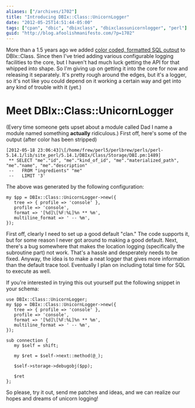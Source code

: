 ```yaml
---
aliases: ["/archives/1702"]
title: "Introducing DBIx::Class::UnicornLogger"
date: "2012-05-25T14:51:44-05:00"
tags: ["cpan", "dbic", "dbixclass", "dbixclassunicornlogger", "perl"]
guid: "http://blog.afoolishmanifesto.com/?p=1702"
---
```

More than a 1.5 years ago we added [color coded, formatted SQL output](/archives/1428) to DBIx::Class. Since then I've tried adding various configurable logging facilities to the core, but I haven't had much luck getting the API for that whipped into shape. So I'm giving up on getting it into the core for now and releasing it separately. It's pretty rough around the edges, but it's a logger, so it's not like you could depend on it working a certain way and get into any kind of trouble with it (yet.)

# Meet DBIx::Class::UnicornLogger

(Every time someone gets upset about a module called Dad I name a module named something **actually** ridiculous.) First off, here's some of the output (after color has been stripped)

    [2012-05-18 23:06:43]\[/home/frew/perl5/perlbrew/perls/perl-5.14.1/lib/site_perl/5.14.1/DBIx/Class/Storage/DBI.pm:1489]
     ** SELECT "me"."id", "me"."kind_of_id", "me"."materialized_path", "me"."name", "me"."description"
     --   FROM "ingredients" "me"
     --   LIMIT '3'

The above was generated by the following configuration:

    my $pp = DBIx::Class::UnicornLogger->new({
       tree => { profile => 'console' },
       profile => 'console',
       format => '[%d]\[%F:%L]%n ** %m',
       multiline_format => ' -- %m',
    });

First off, clearly I need to set up a good default "clan." The code supports it, but for some reason I never got around to making a good default. Next, there's a bug somewhere that makes the location logging (specifically the subroutine part) not work. That's a hassle and desperately needs to be fixed. Anyway, the idea is to make a neat logger that gives more information than the default trace tool. Eventually I plan on including total time for SQL to execute as well.

If you're interested in trying this out yourself put the following snippet in your schema:

    use DBIx::Class::UnicornLogger;
    my $pp = DBIx::Class::UnicornLogger->new({
       tree => { profile => 'console' },
       profile => 'console',
       format => '[%d]\[%F:%L]%n ** %m',
       multiline_format => ' -- %m',
    });

    sub connection {
       my $self = shift;

       my $ret = $self->next::method(@_);

       $self->storage->debugobj($pp);

       $ret
    };

So please, try it out, send me patches and ideas, and we can realize our hopes and dreams of unicorn logging!
